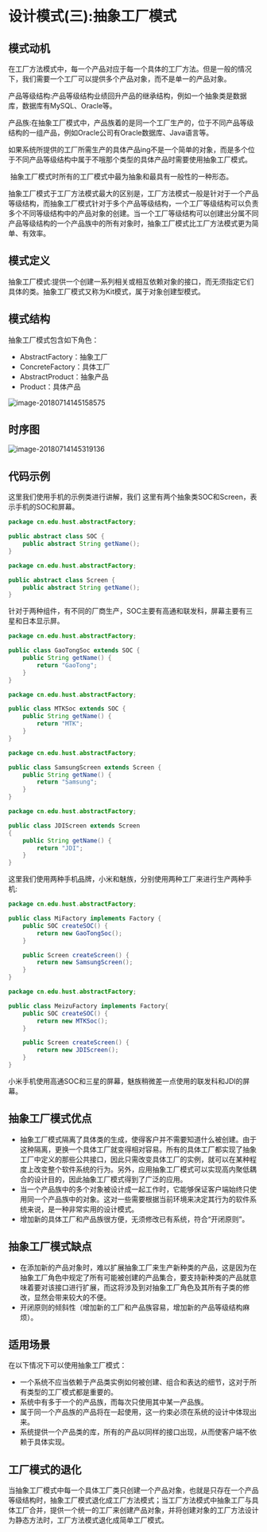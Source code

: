 # 设计模式(三):抽象工厂模式

## 模式动机

​	在工厂方法模式中，每一个产品对应于每一个具体的工厂方法。但是一般的情况下，我们需要一个工厂可以提供多个产品对象，而不是单一的产品对象。

产品等级结构:产品等级结构业绩回升产品的继承结构，例如一个抽象类是数据库，数据库有MySQL、Oracle等。

产品族:在抽象工厂模式中，产品族着的是同一个工厂生产的，位于不同产品等级结构的一组产品，例如Oracle公司有Oracle数据库、Java语言等。

​	如果系统所提供的工厂所需生产的具体产品ing不是一个简单的对象，而是多个位于不同产品等级结构中属于不哦那个类型的具体产品时需要使用抽象工厂模式。

​	抽象工厂模式时所有的工厂模式中最为抽象和最具有一般性的一种形态。

​	抽象工厂模式于工厂方法模式最大的区别是，工厂方法模式一般是针对于一个产品等级结构，而抽象工厂模式针对于多个产品等级结构，一个工厂等级结构可以负责多个不同等级结构中的产品对象的创建。当一个工厂等级结构可以创建出分属不同产品等级结构的一个产品族中的所有对象时，抽象工厂模式比工厂方法模式更为简单、有效率。

## 模式定义

​	抽象工厂模式:提供一个创建一系列相关或相互依赖对象的接口，而无须指定它们具体的类。抽象工厂模式又称为Kit模式，属于对象创建型模式。

## 模式结构

抽象工厂模式包含如下角色：

- AbstractFactory：抽象工厂
- ConcreteFactory：具体工厂
- AbstractProduct：抽象产品
- Product：具体产品

![image-20180714145158575](/Users/youyujie/Documents/Java知识点复习图片/抽象工厂模式类图.png)

## 时序图

![image-20180714145319136](/Users/youyujie/Documents/Java知识点复习图片/抽象工厂模式时序图.png)

## 代码示例

这里我们使用手机的示例类进行讲解，我们 这里有两个抽象类SOC和Screen，表示手机的SOC和屏幕。

```java
package cn.edu.hust.abstractFactory;

public abstract class SOC {
    public abstract String getName();
}

```

```java
package cn.edu.hust.abstractFactory;

public abstract class Screen {
    public abstract String getName();
}

```

针对于两种组件，有不同的厂商生产，SOC主要有高通和联发科，屏幕主要有三星和日本显示屏。

```java
package cn.edu.hust.abstractFactory;

public class GaoTongSoc extends SOC {
    public String getName() {
        return "GaoTong";
    }
}

```

```java
package cn.edu.hust.abstractFactory;

public class MTKSoc extends SOC {
    public String getName() {
        return "MTK";
    }
}

```

```java
package cn.edu.hust.abstractFactory;

public class SamsungScreen extends Screen {
    public String getName() {
        return "Samsung";
    }
}

```

```java
package cn.edu.hust.abstractFactory;

public class JDIScreen extends Screen
{
    public String getName() {
        return "JDI";
    }
}

```

这里我们使用两种手机品牌，小米和魅族，分别使用两种工厂来进行生产两种手机:

```java
package cn.edu.hust.abstractFactory;

public class MiFactory implements Factory {
    public SOC createSOC() {
        return new GaoTongSoc();
    }

    public Screen createScreen() {
        return new SamsungScreen();
    }
}

```

```java
package cn.edu.hust.abstractFactory;

public class MeizuFactory implements Factory{
    public SOC createSOC() {
        return new MTKSoc();
    }

    public Screen createScreen() {
        return new JDIScreen();
    }
}

```

小米手机使用高通SOC和三星的屏幕，魅族稍微差一点使用的联发科和JDI的屏幕。

## 抽象工厂模式优点

- 抽象工厂模式隔离了具体类的生成，使得客户并不需要知道什么被创建。由于这种隔离，更换一个具体工厂就变得相对容易。所有的具体工厂都实现了抽象工厂中定义的那些公共接口，因此只需改变具体工厂的实例，就可以在某种程度上改变整个软件系统的行为。另外，应用抽象工厂模式可以实现高内聚低耦合的设计目的，因此抽象工厂模式得到了广泛的应用。
- 当一个产品族中的多个对象被设计成一起工作时，它能够保证客户端始终只使用同一个产品族中的对象。这对一些需要根据当前环境来决定其行为的软件系统来说，是一种非常实用的设计模式。
- 增加新的具体工厂和产品族很方便，无须修改已有系统，符合“开闭原则”。

## 抽象工厂模式缺点

- 在添加新的产品对象时，难以扩展抽象工厂来生产新种类的产品，这是因为在抽象工厂角色中规定了所有可能被创建的产品集合，要支持新种类的产品就意味着要对该接口进行扩展，而这将涉及到对抽象工厂角色及其所有子类的修改，显然会带来较大的不便。
- 开闭原则的倾斜性（增加新的工厂和产品族容易，增加新的产品等级结构麻烦）。

## 适用场景

在以下情况下可以使用抽象工厂模式：

- 一个系统不应当依赖于产品类实例如何被创建、组合和表达的细节，这对于所有类型的工厂模式都是重要的。
- 系统中有多于一个的产品族，而每次只使用其中某一产品族。
- 属于同一个产品族的产品将在一起使用，这一约束必须在系统的设计中体现出来。
- 系统提供一个产品类的库，所有的产品以同样的接口出现，从而使客户端不依赖于具体实现。

## 工厂模式的退化

​	当抽象工厂模式中每一个具体工厂类只创建一个产品对象，也就是只存在一个产品等级结构时，抽象工厂模式退化成工厂方法模式；当工厂方法模式中抽象工厂与具体工厂合并，提供一个统一的工厂来创建产品对象，并将创建对象的工厂方法设计为静态方法时，工厂方法模式退化成简单工厂模式。
